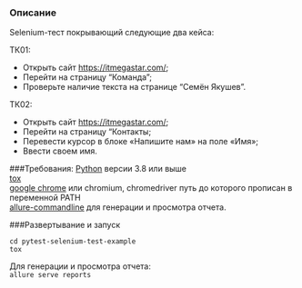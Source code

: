 ### Описание
Selenium-тест покрывающий следующие два кейса:

ТК01:  
- Открыть сайт https://itmegastar.com/;  
- Перейти на страницу “Команда”;  
-  Проверьте наличие текста на странице “Семён Якушев”.

ТК02:    
* Открыть сайт https://itmegastar.com/;  
* Перейти на страницу “Контакты;  
* Перевести курсор в блоке «Напишите нам» на поле «Имя»;  
* Ввести своем имя.    

###Требования:
[Python](https://www.python.org/) версии 3.8 или выше  
[tox](https://tox.readthedocs.io/en/latest/)  
[google chrome](https://www.google.com/chrome/) или chromium, chromedriver путь до которого прописан в переменной PATH  
[allure-commandline](https://docs.qameta.io/allure/#_installing_a_commandline) для генерации и просмотра отчета. 

###Развертывание и запуск
```git clone git@github.com:koluzhenkov/pytest-selenium-test-example.git
cd pytest-selenium-test-example
tox
```
Для генерации и просмотра отчета:  
```allure serve reports```
